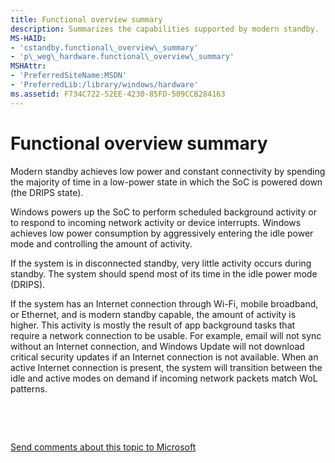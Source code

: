 ```yaml
---
title: Functional overview summary
description: Summarizes the capabilities supported by modern standby.
MS-HAID:
- 'cstandby.functional\_overview\_summary'
- 'p\_weg\_hardware.functional\_overview\_summary'
MSHAttr:
- 'PreferredSiteName:MSDN'
- 'PreferredLib:/library/windows/hardware'
ms.assetid: F734C722-52EE-4230-85FD-509CCB284163
---
```


# Functional overview summary


Modern standby achieves low power and constant connectivity by spending the majority of time in a low-power state in which the SoC is powered down (the DRIPS state).

Windows powers up the SoC to perform scheduled background activity or to respond to incoming network activity or device interrupts. Windows achieves low power consumption by aggressively entering the idle power mode and controlling the amount of activity.

If the system is in disconnected standby, very little activity occurs during standby. The system should spend most of its time in the idle power mode (DRIPS).

If the system has an Internet connection through Wi-Fi, mobile broadband, or Ethernet, and is modern standby capable, the amount of activity is higher. This activity is mostly the result of app background tasks that require a network connection to be usable. For example, email will not sync without an Internet connection, and Windows Update will not download critical security updates if an Internet connection is not available. When an active Internet connection is present, the system will transition between the idle and active modes on demand if incoming network packets match WoL patterns.

 

 

[Send comments about this topic to Microsoft](mailto:wsddocfb@microsoft.com?subject=Documentation%20feedback%20%5Bp_WEG_Hardware\p_weg_hardware%5D:%20Functional%20overview%20summary%20%20RELEASE:%20%2811/28/2016%29&body=%0A%0APRIVACY%20STATEMENT%0A%0AWe%20use%20your%20feedback%20to%20improve%20the%20documentation.%20We%20don't%20use%20your%20email%20address%20for%20any%20other%20purpose,%20and%20we'll%20remove%20your%20email%20address%20from%20our%20system%20after%20the%20issue%20that%20you're%20reporting%20is%20fixed.%20While%20we're%20working%20to%20fix%20this%20issue,%20we%20might%20send%20you%20an%20email%20message%20to%20ask%20for%20more%20info.%20Later,%20we%20might%20also%20send%20you%20an%20email%20message%20to%20let%20you%20know%20that%20we've%20addressed%20your%20feedback.%0A%0AFor%20more%20info%20about%20Microsoft's%20privacy%20policy,%20see%20http://privacy.microsoft.com/default.aspx. "Send comments about this topic to Microsoft")





